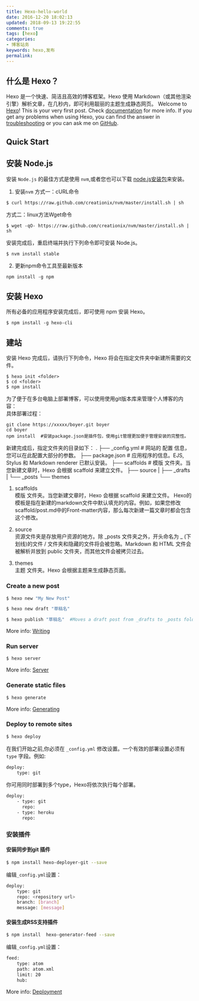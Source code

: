 ```yaml
---
title: Hexo-hello-world
date: 2016-12-20 18:02:13
updated: 2018-09-13 19:22:55
comments: true
tags: [hexo]
categories:
- 博客站务
keywords: hexo,发布
permalink: 
---
```

## 什么是 Hexo？
Hexo 是一个快速、简洁且高效的博客框架。Hexo 使用 Markdown（或其他渲染引擎）解析文章，在几秒内，即可利用靓丽的主题生成静态网页。
Welcome to [Hexo](https://hexo.io/)! This is your very first post. Check [documentation](https://hexo.io/docs/) for more info. If you get any problems when using Hexo, you can find the answer in [troubleshooting](https://hexo.io/docs/troubleshooting.html) or you can ask me on [GitHub](https://github.com/hexojs/hexo/issues).

## Quick Start

## 安装 Node.js
安装 `Node.js` 的最佳方式是使用 `nvm`,或者您也可以下载 [node.js安装包](http://nodejs.org/)来安装。

1. 安装`nvm`
方式一：cURL命令
```
$ curl https://raw.github.com/creationix/nvm/master/install.sh | sh
```

方式二：linux方法Wget命令
```
$ wget -qO- https://raw.github.com/creationix/nvm/master/install.sh | sh
```
安装完成后，重启终端并执行下列命令即可安装 Node.js。

```
$ nvm install stable
```

2. 更新npm命令工具至最新版本
```
npm install -g npm
```

## 安装 Hexo
所有必备的应用程序安装完成后，即可使用 npm 安装 Hexo。
```
$ npm install -g hexo-cli
```
## 建站
安装 Hexo 完成后，请执行下列命令，Hexo 将会在指定文件夹中新建所需要的文件。
```
$ hexo init <folder>
$ cd <folder>
$ npm install
```
为了便于在多台电脑上部署博客，可以使用使用git版本库来管理个人博客的内容：   
具体部署过程：
```
git clone https://xxxxx/boyer.git boyer
cd boyer
npm install  #安装package.json是插件包，使用git管理更加便于管理安装的完整性。
```

新建完成后，指定文件夹的目录如下：
    .
    ├── _config.yml     # 网站的 配置 信息，您可以在此配置大部分的参数。
    ├── package.json    # 应用程序的信息。EJS, Stylus 和 Markdown renderer 已默认安装。
    ├── scaffolds       # 模版 文件夹。当您新建文章时，Hexo 会根据 scaffold 来建立文件。
    ├── source
    |   ├── _drafts
    |   └── _posts
    └── themes
1. scaffolds   
模版 文件夹。当您新建文章时，Hexo 会根据 scaffold 来建立文件。
Hexo的模板是指在新建的markdown文件中默认填充的内容。例如，如果您修改scaffold/post.md中的Front-matter内容，那么每次新建一篇文章时都会包含这个修改。

2. source   
资源文件夹是存放用户资源的地方。除 _posts 文件夹之外，开头命名为 _ (下划线)的文件 / 文件夹和隐藏的文件将会被忽略。Markdown 和 HTML 文件会被解析并放到 public 文件夹，而其他文件会被拷贝过去。
3. themes  
主题 文件夹。Hexo 会根据主题来生成静态页面。

### Create a new post

``` bash
$ hexo new "My New Post"
```

```bash
$ hexo new draft "草稿名" 
```

```bash
$ hexo publish "草稿名"  #Moves a draft post from _drafts to _posts folder.
```

More info: [Writing](https://hexo.io/docs/writing.html)

### Run server

``` bash
$ hexo server
```

More info: [Server](https://hexo.io/docs/server.html)

### Generate static files

``` bash
$ hexo generate
```

More info: [Generating](https://hexo.io/docs/generating.html)

### Deploy to remote sites

``` bash
$ hexo deploy
```
在我们开始之前,你必须在 `_config.yml` 修改设置。一个有效的部署设置必须有 `type` 字段。例如:
```bash
deploy:
    type: git
```
你可用同时部署到多个type，Hexo将依次执行每个部署。
```bash
deploy:
    - type: git
      repo:
    - type: heroku
      repo:
```
### 安装插件
#### 安装同步到git 插件
```bash
$ npm install hexo-deployer-git --save 
```
编辑`_config.yml`设置：
```bash
deploy:
    type: git
    repo: <repository url>
    branch: [branch]
    message: [message]
```
#### 安装生成RSS支持插件
```bash
$ npm install  hexo-generator-feed --save
```
编辑`_config.yml`设置：
```bash
feed:
    type: atom
    path: atom.xml
    limit: 20
    hub:
```

More info: [Deployment](https://hexo.io/docs/deployment.html)
